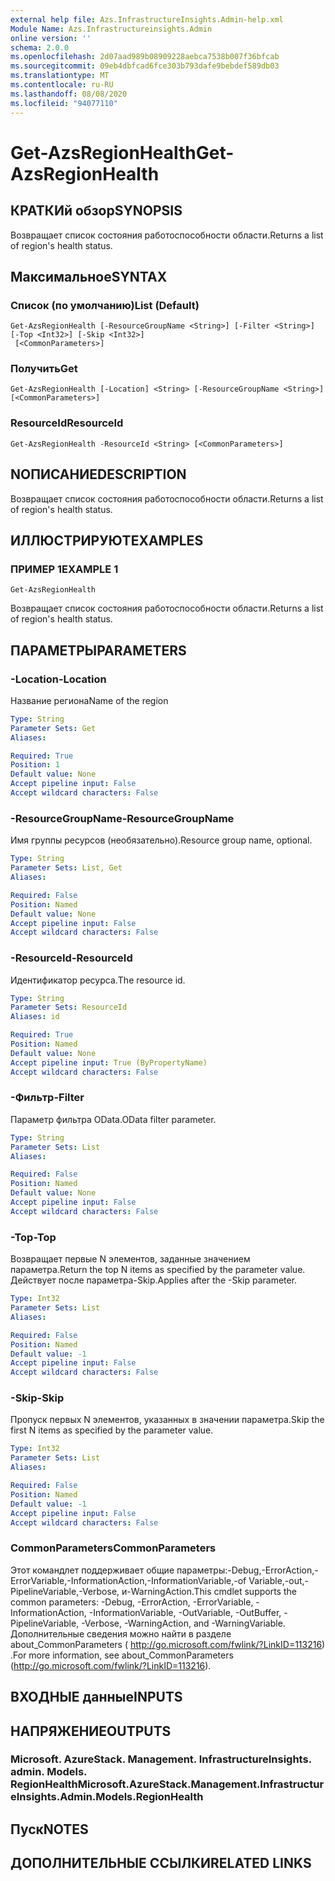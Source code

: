 ```yaml
---
external help file: Azs.InfrastructureInsights.Admin-help.xml
Module Name: Azs.Infrastructureinsights.Admin
online version: ''
schema: 2.0.0
ms.openlocfilehash: 2d07aad989b08909228aebca7538b007f36bfcab
ms.sourcegitcommit: 09eb4dbfcad6fce303b793dafe9bebdef589db03
ms.translationtype: MT
ms.contentlocale: ru-RU
ms.lasthandoff: 08/08/2020
ms.locfileid: "94077110"
---
```

# <span data-ttu-id="89ee4-101">Get-AzsRegionHealth</span><span class="sxs-lookup"><span data-stu-id="89ee4-101">Get-AzsRegionHealth</span></span>

## <span data-ttu-id="89ee4-102">КРАТКИй обзор</span><span class="sxs-lookup"><span data-stu-id="89ee4-102">SYNOPSIS</span></span>
<span data-ttu-id="89ee4-103">Возвращает список состояния работоспособности области.</span><span class="sxs-lookup"><span data-stu-id="89ee4-103">Returns a list of region's health status.</span></span>

## <span data-ttu-id="89ee4-104">Максимальное</span><span class="sxs-lookup"><span data-stu-id="89ee4-104">SYNTAX</span></span>

### <span data-ttu-id="89ee4-105">Список (по умолчанию)</span><span class="sxs-lookup"><span data-stu-id="89ee4-105">List (Default)</span></span>
```
Get-AzsRegionHealth [-ResourceGroupName <String>] [-Filter <String>] [-Top <Int32>] [-Skip <Int32>]
 [<CommonParameters>]
```

### <span data-ttu-id="89ee4-106">Получить</span><span class="sxs-lookup"><span data-stu-id="89ee4-106">Get</span></span>
```
Get-AzsRegionHealth [-Location] <String> [-ResourceGroupName <String>] [<CommonParameters>]
```

### <span data-ttu-id="89ee4-107">ResourceId</span><span class="sxs-lookup"><span data-stu-id="89ee4-107">ResourceId</span></span>
```
Get-AzsRegionHealth -ResourceId <String> [<CommonParameters>]
```

## <span data-ttu-id="89ee4-108">NОПИСАНИЕ</span><span class="sxs-lookup"><span data-stu-id="89ee4-108">DESCRIPTION</span></span>
<span data-ttu-id="89ee4-109">Возвращает список состояния работоспособности области.</span><span class="sxs-lookup"><span data-stu-id="89ee4-109">Returns a list of region's health status.</span></span>

## <span data-ttu-id="89ee4-110">ИЛЛЮСТРИРУЮТ</span><span class="sxs-lookup"><span data-stu-id="89ee4-110">EXAMPLES</span></span>

### <span data-ttu-id="89ee4-111">ПРИМЕР 1</span><span class="sxs-lookup"><span data-stu-id="89ee4-111">EXAMPLE 1</span></span>
```
Get-AzsRegionHealth
```

<span data-ttu-id="89ee4-112">Возвращает список состояния работоспособности области.</span><span class="sxs-lookup"><span data-stu-id="89ee4-112">Returns a list of region's health status.</span></span>

## <span data-ttu-id="89ee4-113">ПАРАМЕТРЫ</span><span class="sxs-lookup"><span data-stu-id="89ee4-113">PARAMETERS</span></span>

### <span data-ttu-id="89ee4-114">-Location</span><span class="sxs-lookup"><span data-stu-id="89ee4-114">-Location</span></span>
<span data-ttu-id="89ee4-115">Название региона</span><span class="sxs-lookup"><span data-stu-id="89ee4-115">Name of the region</span></span>

```yaml
Type: String
Parameter Sets: Get
Aliases:

Required: True
Position: 1
Default value: None
Accept pipeline input: False
Accept wildcard characters: False
```

### <span data-ttu-id="89ee4-116">-ResourceGroupName</span><span class="sxs-lookup"><span data-stu-id="89ee4-116">-ResourceGroupName</span></span>
<span data-ttu-id="89ee4-117">Имя группы ресурсов (необязательно).</span><span class="sxs-lookup"><span data-stu-id="89ee4-117">Resource group name, optional.</span></span>

```yaml
Type: String
Parameter Sets: List, Get
Aliases:

Required: False
Position: Named
Default value: None
Accept pipeline input: False
Accept wildcard characters: False
```

### <span data-ttu-id="89ee4-118">-ResourceId</span><span class="sxs-lookup"><span data-stu-id="89ee4-118">-ResourceId</span></span>
<span data-ttu-id="89ee4-119">Идентификатор ресурса.</span><span class="sxs-lookup"><span data-stu-id="89ee4-119">The resource id.</span></span>

```yaml
Type: String
Parameter Sets: ResourceId
Aliases: id

Required: True
Position: Named
Default value: None
Accept pipeline input: True (ByPropertyName)
Accept wildcard characters: False
```

### <span data-ttu-id="89ee4-120">-Фильтр</span><span class="sxs-lookup"><span data-stu-id="89ee4-120">-Filter</span></span>
<span data-ttu-id="89ee4-121">Параметр фильтра OData.</span><span class="sxs-lookup"><span data-stu-id="89ee4-121">OData filter parameter.</span></span>

```yaml
Type: String
Parameter Sets: List
Aliases:

Required: False
Position: Named
Default value: None
Accept pipeline input: False
Accept wildcard characters: False
```

### <span data-ttu-id="89ee4-122">-Top</span><span class="sxs-lookup"><span data-stu-id="89ee4-122">-Top</span></span>
<span data-ttu-id="89ee4-123">Возвращает первые N элементов, заданные значением параметра.</span><span class="sxs-lookup"><span data-stu-id="89ee4-123">Return the top N items as specified by the parameter value.</span></span>
<span data-ttu-id="89ee4-124">Действует после параметра-Skip.</span><span class="sxs-lookup"><span data-stu-id="89ee4-124">Applies after the -Skip parameter.</span></span>

```yaml
Type: Int32
Parameter Sets: List
Aliases:

Required: False
Position: Named
Default value: -1
Accept pipeline input: False
Accept wildcard characters: False
```

### <span data-ttu-id="89ee4-125">-Skip</span><span class="sxs-lookup"><span data-stu-id="89ee4-125">-Skip</span></span>
<span data-ttu-id="89ee4-126">Пропуск первых N элементов, указанных в значении параметра.</span><span class="sxs-lookup"><span data-stu-id="89ee4-126">Skip the first N items as specified by the parameter value.</span></span>

```yaml
Type: Int32
Parameter Sets: List
Aliases:

Required: False
Position: Named
Default value: -1
Accept pipeline input: False
Accept wildcard characters: False
```

### <span data-ttu-id="89ee4-127">CommonParameters</span><span class="sxs-lookup"><span data-stu-id="89ee4-127">CommonParameters</span></span>
<span data-ttu-id="89ee4-128">Этот командлет поддерживает общие параметры:-Debug,-ErrorAction,-ErrorVariable,-InformationAction,-InformationVariable,-of Variable,-out,-PipelineVariable,-Verbose, и-WarningAction.</span><span class="sxs-lookup"><span data-stu-id="89ee4-128">This cmdlet supports the common parameters: -Debug, -ErrorAction, -ErrorVariable, -InformationAction, -InformationVariable, -OutVariable, -OutBuffer, -PipelineVariable, -Verbose, -WarningAction, and -WarningVariable.</span></span> <span data-ttu-id="89ee4-129">Дополнительные сведения можно найти в разделе about_CommonParameters ( http://go.microsoft.com/fwlink/?LinkID=113216) .</span><span class="sxs-lookup"><span data-stu-id="89ee4-129">For more information, see about_CommonParameters (http://go.microsoft.com/fwlink/?LinkID=113216).</span></span>

## <span data-ttu-id="89ee4-130">ВХОДНЫЕ данные</span><span class="sxs-lookup"><span data-stu-id="89ee4-130">INPUTS</span></span>

## <span data-ttu-id="89ee4-131">НАПРЯЖЕНИЕ</span><span class="sxs-lookup"><span data-stu-id="89ee4-131">OUTPUTS</span></span>

### <span data-ttu-id="89ee4-132">Microsoft. AzureStack. Management. InfrastructureInsights. admin. Models. RegionHealth</span><span class="sxs-lookup"><span data-stu-id="89ee4-132">Microsoft.AzureStack.Management.InfrastructureInsights.Admin.Models.RegionHealth</span></span>

## <span data-ttu-id="89ee4-133">Пуск</span><span class="sxs-lookup"><span data-stu-id="89ee4-133">NOTES</span></span>

## <span data-ttu-id="89ee4-134">ДОПОЛНИТЕЛЬНЫЕ ССЫЛКИ</span><span class="sxs-lookup"><span data-stu-id="89ee4-134">RELATED LINKS</span></span>
